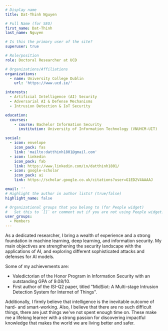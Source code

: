 ```yaml
---
# Display name
title: Dat-Thinh Nguyen

# Full Name (for SEO)
first_name: Dat-Thinh
last_name: Nguyen

# Is this the primary user of the site?
superuser: true

# Role/position
role: Doctoral Researcher at UCD

# Organizations/Affiliations
organizations:
  - name: University College Dublin
    url: 'https://www.ucd.ie/'

interests:
  - Artificial Intelligence (AI) Security
  - Adversarial AI & Defense Mechanisms
  - Intrusion Detection & IoT Security

education:
  courses:
    - course: Bachelor Information Security
      institution: University of Information Technology (VNUHCM-UIT)

social:
  - icon: envelope
    icon_pack: fas
    link: 'mailto:datthinh1801@gmail.com'
  - icon: linkedin
    icon_pack: fab
    link: https://www.linkedin.com/in/datthinh1801/
  - icon: google-scholar
    icon_pack: ai
    link: https://scholar.google.co.uk/citations?user=G1ED2V4AAAAJ

email: ''
# Highlight the author in author lists? (true/false)
highlight_name: false

# Organizational groups that you belong to (for People widget)
#   Set this to `[]` or comment out if you are not using People widget.
user_groups:
  - Members
---
```


As a dedicated researcher, I bring a wealth of experience and
a strong foundation in machine learning, deep learning, and
information security. My main objectives are strengthening the
security landscape with the applications of AI, and exploring different
sophisticated attacks and defenses for AI models.

Some of my achievements are:
- Valedictorian of the Honor Program in Information Security with an
outstanding GPA of 9.08/10.
- First author of the ISI-Q2 paper, titled "MidSiot: A Multi-stage
Intrusion Detection System for Internet of Things".

Additionally, I firmly believe that intelligence is the inevitable outcome
of hard- and smart-working. Also, I believe that there are no such
difficult things, there are just things we've not spent enough time
on. These make me a lifelong learner with a strong passion for
discovering impactful knowledge that makes the world we are living
better and safer.